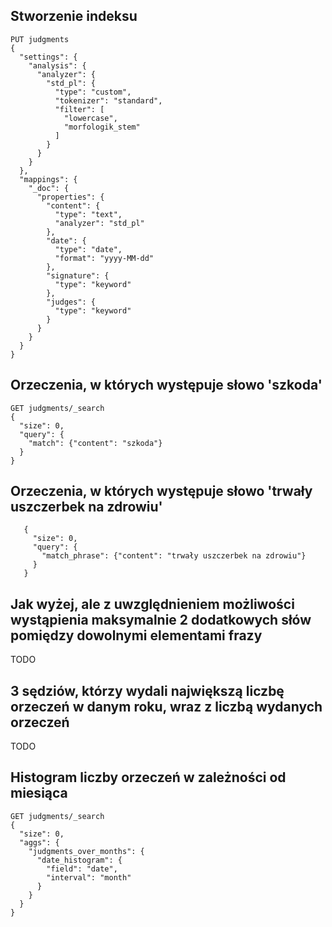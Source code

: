 ## Stworzenie indeksu
```
PUT judgments
{
  "settings": {
    "analysis": {
      "analyzer": {
        "std_pl": { 
          "type": "custom",
          "tokenizer": "standard",
          "filter": [
            "lowercase",
            "morfologik_stem"
          ]
        }
      }
    }
  },
  "mappings": {
    "_doc": {
      "properties": {
        "content": {
          "type": "text",
          "analyzer": "std_pl"
        },
        "date": {
          "type": "date",
          "format": "yyyy-MM-dd"
        },
        "signature": {
          "type": "keyword"
        },
        "judges": {
          "type": "keyword"
        }
      }
    }
  }
}
```

## Orzeczenia, w których występuje słowo 'szkoda'
```
GET judgments/_search
{
  "size": 0,
  "query": {
    "match": {"content": "szkoda"}
  }
}
```

## Orzeczenia, w których występuje słowo 'trwały uszczerbek na zdrowiu'
```GET judgments/_search
   {
     "size": 0,
     "query": {
       "match_phrase": {"content": "trwały uszczerbek na zdrowiu"}
     }
   }
```

## Jak wyżej, ale z uwzględnieniem możliwości wystąpienia maksymalnie 2 dodatkowych słów pomiędzy dowolnymi elementami frazy
TODO

## 3 sędziów, którzy wydali największą liczbę orzeczeń w danym roku, wraz z liczbą wydanych orzeczeń
TODO

## Histogram liczby orzeczeń w zależności od miesiąca

```
GET judgments/_search
{
  "size": 0,
  "aggs": {
    "judgments_over_months": {
      "date_histogram": {
        "field": "date",
        "interval": "month"
      }
    }
  }
}
```

